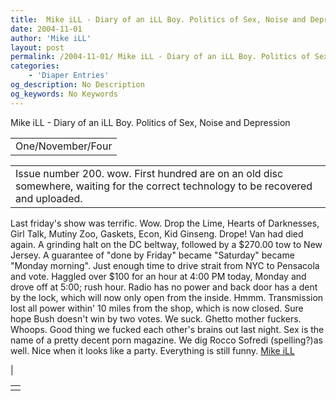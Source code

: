 ```yaml
---
title:  Mike iLL - Diary of an iLL Boy. Politics of Sex, Noise and Depression 
date: 2004-11-01
author: 'Mike iLL'
layout: post
permalink: /2004-11-01/ Mike iLL - Diary of an iLL Boy. Politics of Sex, Noise and Depression 
categories:
    - 'Diaper Entries'
og_description: No Description
og_keywords: No Keywords
---
```

<style>
body {
  background-color: ;
  color: ;
}
a {
  color: ;
}
a:active {
  color: ;
}
a:visited {
  color: ;
}
</style>

   Mike iLL - Diary of an iLL Boy. Politics of Sex, Noise and Depression     



|  |
| --- |
| One/November/Four |

  
  



|  |
| --- |
| Issue number 200. wow. First hundred are on an old disc somewhere, waiting for the correct technology to be recovered and uploaded.
Last friday's show was terrific. Wow.
Drop the Lime, Hearts of Darknesses, Girl Talk, Mutiny Zoo, Gaskets, Econ, Kid Ginseng. Drope!
Van had died again. A grinding halt on the DC beltway, followed by a $270.00 tow to New Jersey. A guarantee of "done by Friday" became "Saturday" became "Monday morning".
Just enough time to drive strait from NYC to Pensacola and vote. Haggled over $100 for an hour at 4:00 PM today, Monday and drove off at 5:00; rush hour.
Radio has no power and back door has a dent by the lock, which will now only open from the inside. Hmmm. Transmission lost all power within' 10 miles from the shop, which is now closed.
Sure hope Bush doesn't win by two votes. We suck. Ghetto mother fuckers. Whoops.
Good thing we fucked each other's brains out last night. Sex is the name of a pretty decent porn magazine. We dig Rocco Sofredi (spelling?)as well. Nice when it looks like a party.
Everything is still funny.
[Mike iLL](mailto:mike@obliteration.com)

 |

   


|  |
| --- |
|   |

   
   
   
   
  

